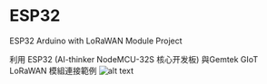 # ESP32
ESP32 Arduino with LoRaWAN Module Project

利用 ESP32 (AI-thinker NodeMCU-32S 核心开发板) 與Gemtek GIoT LoRaWAN 模組連接範例
![alt text](http://wiki.ai-thinker.com/_media/esp32/boards/nodemcu/nodemcu_32s_pin.png)
